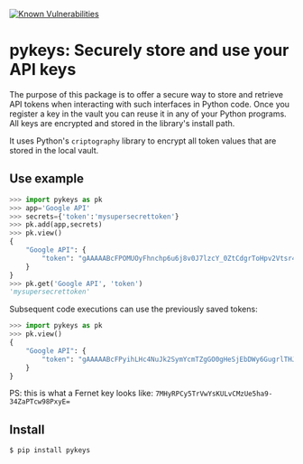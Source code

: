 [![Known Vulnerabilities](https://snyk.io//test/github/agu3rra/pykeys/badge.svg?targetFile=requirements.txt)](https://snyk.io//test/github/agu3rra/pykeys?targetFile=requirements.txt)
# pykeys: Securely store and use your API keys

The purpose of this package is to offer a secure way to store and retrieve API tokens when interacting with such interfaces in Python code. Once you register a key in the vault you can reuse it in any of your Python programs. All keys are encrypted and stored in the library's install path.

It uses Python's `criptography` library to encrypt all token values that are stored in the local vault.

## Use example
```Python
>>> import pykeys as pk
>>> app='Google API'
>>> secrets={'token':'mysupersecrettoken'}
>>> pk.add(app,secrets)
>>> pk.view()
{
    "Google API": {
        "token": "gAAAAABcFPOMUOyFhnchp6u6j8v0J7lzcY_0ZtCdgrToHpv2Vtsr44Lb9BRDfoMWuNXQNbnBiXIBxYsHjXRAkyuf9VJYZbR_E7tY1AeKjpYglpk0NSC_NN0="
    }
}
>>> pk.get('Google API', 'token')
'mysupersecrettoken'
```

Subsequent code executions can use the previously saved tokens:
```Python
>>> import pykeys as pk
>>> pk.view()
{
    "Google API": {
        "token": "gAAAAABcFPyihLHc4NuJk2SymYcmTZgGO0gHeSjEbDWy6GugrlTHJ7o0kjQ6tduHdHsSuquD0lgGlRQij02f47uYCyvWEfBE4o2j5KV5yP7t3qCADl-Ou9o="
    }
}
```

PS: this is what a Fernet key looks like: `7MHyRPCy5TrVwYsKULvCMzUe5ha9-34ZaPTcw98PxyE=`

## Install
```bash
$ pip install pykeys
```
